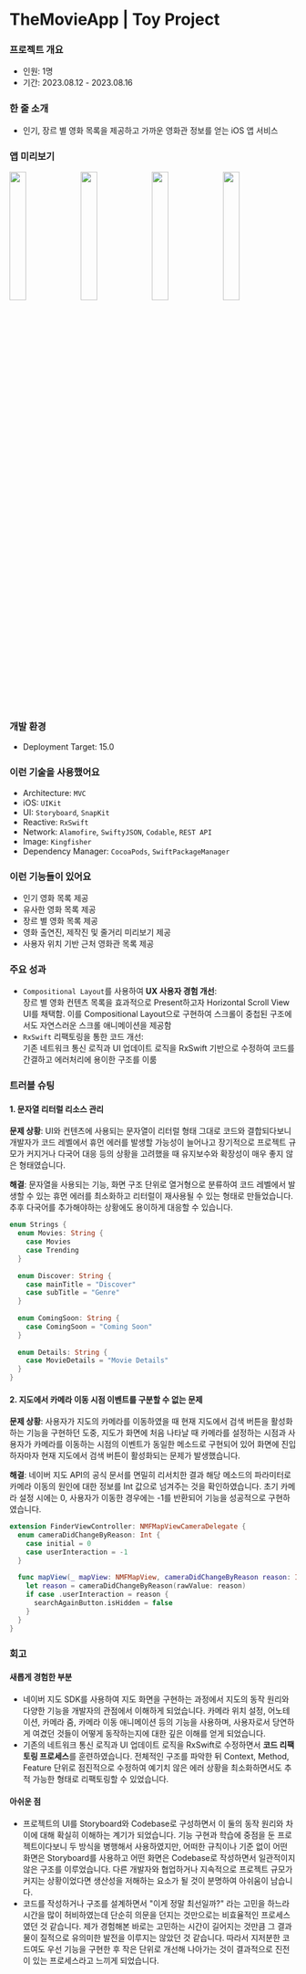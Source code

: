 # TheMovieApp | Toy Project

### 프로젝트 개요
- 인원: 1명
- 기간: 2023.08.12 - 2023.08.16

### 한 줄 소개
- 인기, 장르 별 영화 목록을 제공하고 가까운 영화관 정보를 얻는 iOS 앱 서비스

### 앱 미리보기

<p align="left" witdh="100%">
<img src="https://i.imgur.com/TjOM8ri.gif" width="24%">
<img src="https://i.imgur.com/PagnojW.gif" width="24%">
<img src="https://i.imgur.com/bJe2oBE.gif" width="24%">
<img src="https://i.imgur.com/eOHl91i.gif" width="24%">
</p>

### 개발 환경
- Deployment Target: 15.0

### 이런 기술을 사용했어요
- Architecture: `MVC`
- iOS: `UIKit`
- UI: `Storyboard`, `SnapKit`
- Reactive: `RxSwift`
- Network: `Alamofire`, `SwiftyJSON`, `Codable`, `REST API`
- Image: `Kingfisher`
- Dependency Manager: `CocoaPods`, `SwiftPackageManager`

### 이런 기능들이 있어요
- 인기 영화 목록 제공
- 유사한 영화 목록 제공
- 장르 별 영화 목록 제공
- 영화 출연진, 제작진 및 줄거리 미리보기 제공
- 사용자 위치 기반 근처 영화관 목록 제공

### 주요 성과
* `Compositional Layout`를 사용하여 **UX 사용자 경험 개선**:   
장르 별 영화 컨텐츠 목록을 효과적으로 Present하고자 Horizontal Scroll View UI를 채택함. 이를 Compositional Layout으로 구현하여 스크롤이 중첩된 구조에서도 자연스러운 스크롤 애니메이션을 제공함
* `RxSwift` 리팩토링을 통한 코드 개선:   
기존 네트워크 통신 로직과 UI 업데이트 로직을 RxSwift 기반으로 수정하여 코드를 간결하고 에러처리에 용이한 구조를 이룸

### 트러블 슈팅
#### 1. 문자열 리터럴 리소스 관리
**문제 상황**:
UI와 컨텐츠에 사용되는 문자열이 리터럴 형태 그대로 코드와 결합되다보니 개발자가 코드 레벨에서 휴먼 에러를 발생할 가능성이 늘어나고 장기적으로 프로젝트 규모가 커지거나 다국어 대응 등의 상황을 고려했을 때 유지보수와 확장성이 매우 좋지 않은 형태였습니다.

**해결**: 문자열을 사용되는 기능, 화면 구조 단위로 열거형으로 분류하여 코드 레벨에서 발생할 수 있는 휴먼 에러를 최소화하고 리터럴이 재사용될 수 있는 형태로 만들었습니다. 추후 다국어를 추가해야하는 상황에도 용이하게 대응할 수 있습니다.

```Swift
enum Strings {
  enum Movies: String {
    case Movies
    case Trending
  }
  
  enum Discover: String {
    case mainTitle = "Discover"
    case subTitle = "Genre"
  }
  
  enum ComingSoon: String {
    case ComingSoon = "Coming Soon"
  }
  
  enum Details: String {
    case MovieDetails = "Movie Details"
  }
}
```

#### 2. 지도에서 카메라 이동 시점 이벤트를 구분할 수 없는 문제
**문제 상황**: 사용자가 지도의 카메라를 이동하였을 때 현재 지도에서 검색 버튼을 활성화하는 기능을 구현하던 도중, 지도가 화면에 처음 나타날 때 카메라를 설정하는 시점과 사용자가 카메라를 이동하는 시점의 이벤트가 동일한 메소드로 구현되어 있어 화면에 진입하자마자 현재 지도에서 검색 버튼이 활성화되는 문제가 발생했습니다.

**해결**: 네이버 지도 API의 공식 문서를 면밀히 리서치한 결과 해당 메소드의 파라미터로 카메라 이동의 원인에 대한 정보를 Int 값으로 넘겨주는 것을 확인하였습니다. 초기 카메라 설정 시에는 0, 사용자가 이동한 경우에는 -1를 반환되어 기능을 성공적으로 구현하였습니다.

```Swift
extension FinderViewController: NMFMapViewCameraDelegate {
  enum cameraDidChangeByReason: Int {
    case initial = 0
    case userInteraction = -1
  }
  
  func mapView(_ mapView: NMFMapView, cameraDidChangeByReason reason: Int, animated: Bool) {
    let reason = cameraDidChangeByReason(rawValue: reason)
    if case .userInteraction = reason {
      searchAgainButton.isHidden = false
    }
  }
}
```

### 회고
#### 새롭게 경험한 부분
* 네이버 지도 SDK를 사용하여 지도 화면을 구현하는 과정에서 지도의 동작 원리와 다양한 기능을 개발자의 관점에서 이해하게 되었습니다. 카메라 위치 설정, 어노테이션, 카메라 줌, 카메라 이동 애니메이션 등의 기능을 사용하며, 사용자로서 당연하게 여겼던 것들이 어떻게 동작하는지에 대한 깊은 이해를 얻게 되었습니다.
* 기존의 네트워크 통신 로직과 UI 업데이트 로직을 RxSwift로 수정하면서 **코드 리팩토링 프로세스**를 훈련하였습니다. 전체적인 구조를 파악한 뒤 Context, Method, Feature 단위로 점진적으로 수정하여 예기치 않은 에러 상황을 최소화하면서도 추적 가능한 형태로 리팩토링할 수 있었습니다.
#### 아쉬운 점
* 프로젝트의 UI를 Storyboard와 Codebase로 구성하면서 이 둘의 동작 원리와 차이에 대해 확실히 이해하는 계기가 되었습니다. 기능 구현과 학습에 중점을 둔 프로젝트이다보니 두 방식을 병행해서 사용하였지만, 어떠한 규칙이나 기준 없이 어떤 화면은 Storyboard를 사용하고 어떤 화면은 Codebase로 작성하면서 일관적이지 않은 구조를 이루었습니다. 다른 개발자와 협업하거나 지속적으로 프로젝트 규모가 커지는 상황이었다면 생산성을 저해하는 요소가 될 것이 분명하여 아쉬움이 남습니다.
* 코드를 작성하거나 구조를 설계하면서 "이게 정말 최선일까?" 라는 고민을 하느라 시간을 많이 허비하였는데 단순히 의문을 던지는 것만으로는 비효율적인 프로세스였던 것 같습니다. 제가 경험해본 바로는 고민하는 시간이 길어지는 것만큼 그 결과물이 질적으로 유의미한 발전을 이루지는 않았던 것 같습니다. 따라서 지저분한 코드여도 우선 기능을 구현한 후 작은 단위로 개선해 나아가는 것이 결과적으로 진전이 있는 프로세스라고 느끼게 되었습니다.
